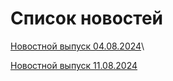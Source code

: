 # Список новостей

[Новостной выпуск 04.08.2024](./4thAugust24.md)\

[Новостной выпуск 11.08.2024](./11thAugust24.md)